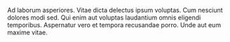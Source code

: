 Ad laborum asperiores. Vitae dicta delectus ipsum voluptas. Cum nesciunt dolores modi sed. Qui enim aut voluptas laudantium omnis eligendi temporibus. Aspernatur vero et tempora recusandae porro. Unde aut eum maxime vitae.